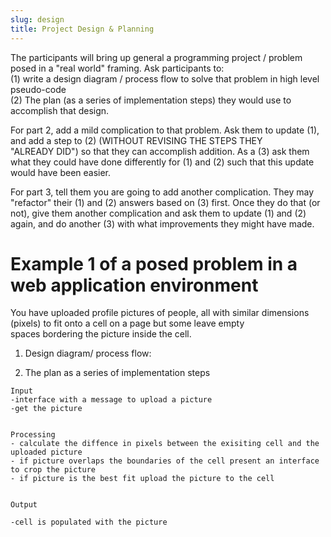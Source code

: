 ```yaml
---
slug: design
title: Project Design & Planning
---
```


The participants will bring up general a programming project / problem posed in a "real world" framing.  Ask participants to:  
(1) write a design diagram / process flow to solve that problem in high level pseudo-code  
(2) The plan (as a series of implementation steps) they would use to accomplish that design.

For part 2, add a mild complication to that problem.  Ask them to update (1), and add a step to (2) (WITHOUT REVISING THE STEPS THEY   
"ALREADY DID") so that they can accomplish addition.  As a (3) ask them what they could have done differently for (1) and (2) such that 
this update would have been easier.

For part 3, tell them you are going to add another complication.  They may "refactor" their (1) and (2) answers based on (3) first.  Once they do that (or not), give them another complication and ask them to update (1) and (2) again, and do another (3) with what improvements they might have made.


# Example 1 of a posed problem in a web application environment
  You have uploaded profile pictures of people, all with similar dimensions (pixels) to fit onto a cell on a page but some leave empty  
  spaces bordering the picture inside the cell.
1. Design  diagram/ process flow:


2. The plan as a series of implementation steps
```
Input
-interface with a message to upload a picture
-get the picture


Processing
- calculate the diffence in pixels between the exisiting cell and the uploaded picture
- if picture overlaps the boundaries of the cell present an interface to crop the picture
- if picture is the best fit upload the picture to the cell


Output

-cell is populated with the picture
```


<!--
### Why do we write software?

Some scenarios:
- a script to extract some data from a file one time

- a data integration pipeline to merge information 
  from multiple sources

- analysis tools that do not exist (in my language/in
  a way that meets my needs)

- a graphical interface to communicate information to 
  non-technical users

- a smartphone game where people move pixels to make 
  the screen flash and this makes me rich

- an operating system


### Is there anything special about research software? Yes!
- Research software is often trying to do something new,
  and new endeavors don't always succeed.  It is more
  likely that you will have to stop and re-plan at some
  point in the middle of your project.

- A critical aspect of doing research is repeatability.
  Write your software in a way so that you and others
  will be able to re-create your results.  Sometimes you
  need to do this in order to sort out a bug; othertimes
  you want to repeat the analysis on a slightly different
  problem.

- Licensing for research software tends to be easy, because
  it is usually (and should be!) open source.  You can
  often use other open source software without problems,
  just remember to give appropriate credit to other
  software developers.


###Questions to answer (from class discussion):

1. What problem will it solve?
2. How beneficial will it be?
3. What kinds of methods?
4. Will it be efficient enough?
5. What programming language?
6. Is it sufficiently user-friendly?
7. Is it a correct algorithm / is it guaranteed to be 
   good enough?
8. Is it an improvement over existing methods?


### My list of questions to answer:

1. What is the problem to solve?
2. Who is the typical user?
3. Use case(s)?
4. Licensing?
5. Background research to do?
6. Data requirements?
7. Language/framework?
8. Hardware?
9. Operating system?
10. 3-5 milestones?
11. Potential challenges?

### Applying these ideas

For each of the following projects, take a few minutes to answer my list
of questions.

The projects:
1. command line tool that takes a URL and writes 
   plain text to disk

2. library that compares non-standard place names to
   a curated dictionary and does smart-matching

3. real-time prediction of match outcomes

4. battery tracker for smartphones that identifies 
   events that affect battery life (like software 
   updates, new apps, usage changes)

5. predictive elephant movement simulator

```
Input
-interface with a message to upload a picture
-get the picture


Processing
- calculate the diffence in pixels between the exisiting cell and the uploaded picture
- if picture overlaps the boundaries of the cell present an interface to crop the picture
- if picture is the best fit upload the picture to the cell


Output

-cell is populated with the picture
```






-->

